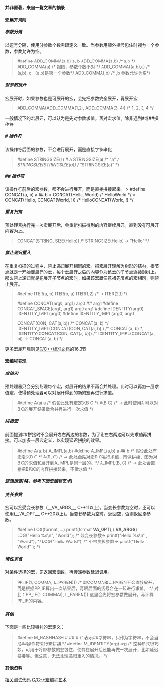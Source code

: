 **并非原著，来自一篇文章的摘录**
#### 宏展开规则
##### 参数分隔
以逗号分隔，使用时参数个数需跟定义一致。当参数用额外括号包住时视为一个参数，参数允许为空。
> #define  ADD_COMMA(a,b) a, b
> ADD_COMMA(a,b)  /\* a,b \*/
> ADD_COMMA(a)  /\* 报错，参数个数不对 \*/
> ADD_COMMA((a,b),c)  /\* (a,b), c （a,b)是第一个参数\*/
> ADD_COMMA(,b)  /\* ,b 参数允许为空\*/

##### 宏参数展开
宏展开时，如果参数也是可展开的宏，会先把参数完全展开，再展开宏
> ADD_COMMA(ADD_COMMA(1,2), ADD_COMMA(3, 4)) /* 1, 2, 3, 4 */

 一般情况下的宏展开，可以认为是先对参数求值，再对宏求值。除非遇到#或##操作符
	
##### \# 操作符
该操作符后面的参数，不会进行展开，而是直接字符串化
 > #define STRINGSIZE(a) # a
 > STRINGSIZE(a)  /* "a" */
 > STRINGSIZE(STRINGSIZE(a)) /* "STRINGSIZE(a)" */
 	
##### \#\# 操作符
该操作符前后的宏参数，都不会进行展开，而是直接拼接起来。
	> #define CONCAT(a, b) a ## b
	> CONCAT(Hello, World)   /\* HelloWorld \*/
	> CONCAT(Hello, CONCAT(World, !))  /\* HelloCONCAT(World, !) \*/
	
##### 重复扫描
预处理器执行完一次宏展开后，会重新扫描得到的内容继续展开。直到没有可展开内容为止。
> CONCAT(STRING, SIZE(Hello))  /\* STRINGSIZE(Hello) -> "Hello" \*/

##### 禁止递归重入
在重复扫描的过程中，禁止递归展开相同的宏。把宏展开理解为树形的结构，根节点就是一开始要展开的宏，每个宏展开之后的内容作为该宏的子节点连接到树上，那么禁止递归就是在展开子节点的宏时，如果该宏跟任意祖先节点的宏相同，则禁止展开。
> #define ITER(a, b) ITER(b, a)
> ITER(1,2)      /\* -> ITER(2,1) \*/
> 
> #define CONCAT(arg0, arg1) arg0 ## arg1
> #define CONCAT_SPACE(arg0, arg1) arg0 arg1
> #define IDENTITY(arg0) IDENTITY_IMPL(arg0)
> #define IDENTITY_IMPL(arg0) arg0
>
> CONCAT(CON, CAT(a, b))                  /\*  CONCAT(a, b) \*/
> IDENTITY_IMPL(CONCAT(CON, CAT(a, b)))   /\*  CONCAT(a, b) \*/
> IDENTITY(CONCAT(CON, CAT(a, b)))        /\*  IDENTITY_IMPL(CONCAT(a, b)) -> CONCAT(a, b) \*/

更多宏展开规则见[C/C++标准文档](http://www.open-std.org/jtc1/sc22/wg21/docs/papers/2014/n4296.pdf)的16.3节

#### 宏编程实现
##### 求值宏
预处理器只会分别处理每个宏，对展开的结果不再合并处理。此时可以再加一层求值宏，使得预处理器可以对展开得到的新的宏再进行求值。
> #define  A(a) a
>  /\* 假设此处有宏定义B C \*/
>  A(B C)  /\* -> 此时使用A 可以对B C的展开结果做合并再进行一次求值 \*/
##### 拼接宏
前面提到\#\#拼接时不会展开左右两边的参数，为了让左右两边可以先求值再拼接。可以加多一层宏定义，以实现延迟拼接的效果。
> #define A(a, b) A_IMPL(a,b)
> #define A_IMPL(a,b) a ## b
> /\* 假设此处有宏定义B C \*/
> A(B, C) /\* -> 此处会先对宏B C进行求值，再做拼接，因为对B C的求值和展开到A_IMPL是同一层的。\*/
> A_IMPL(B, C)  /\* -> 此处会直接把B和C的内容拼接起来，不做求值 \*/
##### 逻辑运算(略，参考下面宏编程艺术)
##### 变长参数
宏可以接受变长参数（\_\_VA_ARGS\_\_, C++11以上)。当变长参数为空时，还可以使用(\_\_VA_OPT\_\_, C++20以上)。当变长参数为空时，返回空，否则返回原参数。
> #define LOG(format, ...) printf(format __VA_OPT__(,) __VA_ARGS__)
> LOG("Hello %s\n", "World"); /\* 带变长参数-> printf("Hello %s\n" , "World"); \*/
> LOG("Hello World");  /\* 不带变长参数-> printf("Hello World" ); \*/
##### 惰性求值
对条件选择的宏，先返回宏函数，再传递参数延迟调用。
> PP_IF(1, COMMA, L_PAREN)()  /\* 宏COMMA和L_PAREN不会直接展开，而是根据PP_IF算出一次结果后，再跟后面的括号合在一起进行求值。 \*/
> 对比：PP_IF(1, COMMA(), L_PAREN()) 这里会先将宏参数做展开，再计算PP_IF的内容。
##### 

##### 其他
下面是一些比较特别的宏定义：
> #define M_HASHHASH \# \#\# \#  /\* 表示\#\#字符串，只作为字符串，不会当成\#\#操作符进行宏拼接 \*/
> #define M_IDENTITY(arg) arg  /\* 这种形式很巧妙，可用于将带参数的宏包住，使其在展开后还能再做一次展开，比如延迟拼接等。但注意，无法处理递归重入的情况。 \*/

#### 其他资料
[相关测试代码](https://godbolt.org/resetlayout/coWvc5Pse)
[C/C++宏编程艺术](https://bot-man-jl.github.io/articles/?post=2020/Macro-Programming-Art)
